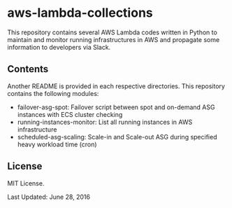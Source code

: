 # aws-lambda-collections

This repository contains several AWS Lambda codes written in Python to maintain and monitor running infrastructures in AWS and propagate some information to developers via Slack.

## Contents

Another README is provided in each respective directories. This repository contains the following modules:

- failover-asg-spot: Failover script between spot and on-demand ASG instances with ECS cluster checking
- running-instances-monitor: List all running instances in AWS infrastructure
- scheduled-asg-scaling: Scale-in and Scale-out ASG during specified heavy workload time (cron)

## License

MIT License.

Last Updated: June 28, 2016
